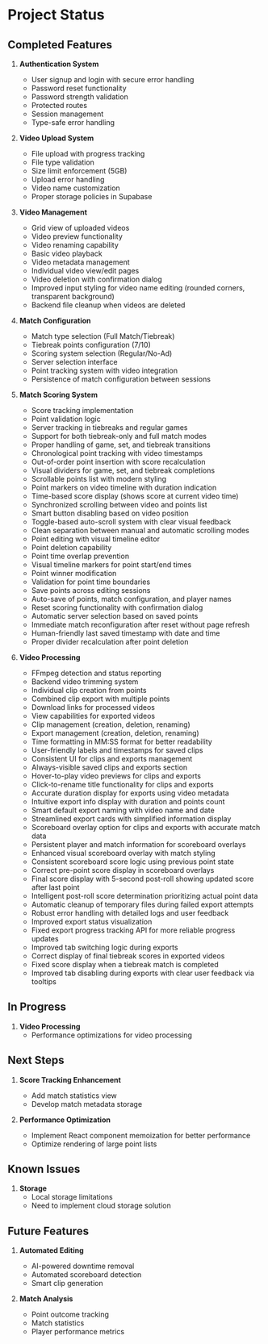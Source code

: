 # Project Status

## Completed Features
1. **Authentication System**
   - User signup and login with secure error handling
   - Password reset functionality
   - Password strength validation
   - Protected routes
   - Session management
   - Type-safe error handling

2. **Video Upload System**
   - File upload with progress tracking
   - File type validation
   - Size limit enforcement (5GB)
   - Upload error handling
   - Video name customization
   - Proper storage policies in Supabase

3. **Video Management**
   - Grid view of uploaded videos
   - Video preview functionality
   - Video renaming capability
   - Basic video playback
   - Video metadata management
   - Individual video view/edit pages
   - Video deletion with confirmation dialog
   - Improved input styling for video name editing (rounded corners, transparent background)
   - Backend file cleanup when videos are deleted

4. **Match Configuration**
   - Match type selection (Full Match/Tiebreak)
   - Tiebreak points configuration (7/10)
   - Scoring system selection (Regular/No-Ad)
   - Server selection interface
   - Point tracking system with video integration
   - Persistence of match configuration between sessions

5. **Match Scoring System**
   - Score tracking implementation
   - Point validation logic
   - Server tracking in tiebreaks and regular games
   - Support for both tiebreak-only and full match modes
   - Proper handling of game, set, and tiebreak transitions
   - Chronological point tracking with video timestamps
   - Out-of-order point insertion with score recalculation
   - Visual dividers for game, set, and tiebreak completions
   - Scrollable points list with modern styling
   - Point markers on video timeline with duration indication
   - Time-based score display (shows score at current video time)
   - Synchronized scrolling between video and points list
   - Smart button disabling based on video position
   - Toggle-based auto-scroll system with clear visual feedback
   - Clean separation between manual and automatic scrolling modes
   - Point editing with visual timeline editor
   - Point deletion capability
   - Point time overlap prevention
   - Visual timeline markers for point start/end times
   - Point winner modification
   - Validation for point time boundaries
   - Save points across editing sessions
   - Auto-save of points, match configuration, and player names
   - Reset scoring functionality with confirmation dialog
   - Automatic server selection based on saved points
   - Immediate match reconfiguration after reset without page refresh
   - Human-friendly last saved timestamp with date and time
   - Proper divider recalculation after point deletion

6. **Video Processing**
   - FFmpeg detection and status reporting
   - Backend video trimming system
   - Individual clip creation from points
   - Combined clip export with multiple points
   - Download links for processed videos
   - View capabilities for exported videos
   - Clip management (creation, deletion, renaming)
   - Export management (creation, deletion, renaming)
   - Time formatting in MM:SS format for better readability
   - User-friendly labels and timestamps for saved clips
   - Consistent UI for clips and exports management
   - Always-visible saved clips and exports section
   - Hover-to-play video previews for clips and exports
   - Click-to-rename title functionality for clips and exports
   - Accurate duration display for exports using video metadata
   - Intuitive export info display with duration and points count
   - Smart default export naming with video name and date
   - Streamlined export cards with simplified information display
   - Scoreboard overlay option for clips and exports with accurate match data
   - Persistent player and match information for scoreboard overlays
   - Enhanced visual scoreboard overlay with match styling
   - Consistent scoreboard score logic using previous point state
   - Correct pre-point score display in scoreboard overlays
   - Final score display with 5-second post-roll showing updated score after last point
   - Intelligent post-roll score determination prioritizing actual point data
   - Automatic cleanup of temporary files during failed export attempts
   - Robust error handling with detailed logs and user feedback
   - Improved export status visualization
   - Fixed export progress tracking API for more reliable progress updates
   - Improved tab switching logic during exports
   - Correct display of final tiebreak scores in exported videos
   - Fixed score display when a tiebreak match is completed
   - Improved tab disabling during exports with clear user feedback via tooltips

## In Progress
1. **Video Processing**
   - Performance optimizations for video processing

## Next Steps
1. **Score Tracking Enhancement**
   - Add match statistics view
   - Develop match metadata storage

2. **Performance Optimization**
   - Implement React component memoization for better performance
   - Optimize rendering of large point lists

## Known Issues
1. **Storage**
   - Local storage limitations
   - Need to implement cloud storage solution


## Future Features
1. **Automated Editing**
   - AI-powered downtime removal
   - Automated scoreboard detection
   - Smart clip generation

2. **Match Analysis**
   - Point outcome tracking
   - Match statistics
   - Player performance metrics